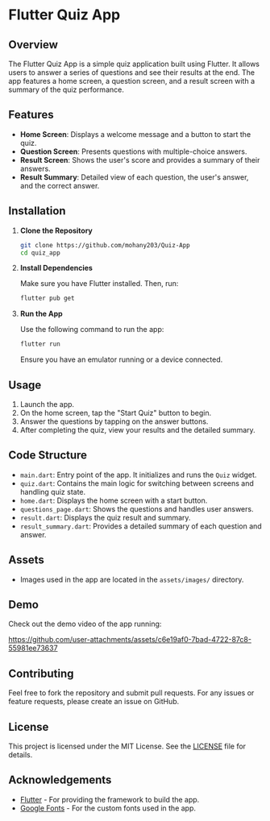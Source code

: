 
# Flutter Quiz App

## Overview

The Flutter Quiz App is a simple quiz application built using Flutter. It allows users to answer a series of questions and see their results at the end. The app features a home screen, a question screen, and a result screen with a summary of the quiz performance.

## Features

- **Home Screen**: Displays a welcome message and a button to start the quiz.
- **Question Screen**: Presents questions with multiple-choice answers.
- **Result Screen**: Shows the user's score and provides a summary of their answers.
- **Result Summary**: Detailed view of each question, the user's answer, and the correct answer.

## Installation

1. **Clone the Repository**

   ```bash
   git clone https://github.com/mohany203/Quiz-App
   cd quiz_app
   ```

2. **Install Dependencies**

   Make sure you have Flutter installed. Then, run:

   ```bash
   flutter pub get
   ```

3. **Run the App**

   Use the following command to run the app:

   ```bash
   flutter run
   ```

   Ensure you have an emulator running or a device connected.

## Usage

1. Launch the app.
2. On the home screen, tap the "Start Quiz" button to begin.
3. Answer the questions by tapping on the answer buttons.
4. After completing the quiz, view your results and the detailed summary.

## Code Structure

- `main.dart`: Entry point of the app. It initializes and runs the `Quiz` widget.
- `quiz.dart`: Contains the main logic for switching between screens and handling quiz state.
- `home.dart`: Displays the home screen with a start button.
- `questions_page.dart`: Shows the questions and handles user answers.
- `result.dart`: Displays the quiz result and summary.
- `result_summary.dart`: Provides a detailed summary of each question and answer.

## Assets

- Images used in the app are located in the `assets/images/` directory.

## Demo

Check out the demo video of the app running:

https://github.com/user-attachments/assets/c6e19af0-7bad-4722-87c8-55981ee73637



## Contributing

Feel free to fork the repository and submit pull requests. For any issues or feature requests, please create an issue on GitHub.

## License

This project is licensed under the MIT License. See the [LICENSE](LICENSE) file for details.

## Acknowledgements

- [Flutter](https://flutter.dev/) - For providing the framework to build the app.
- [Google Fonts](https://fonts.google.com/) - For the custom fonts used in the app.

